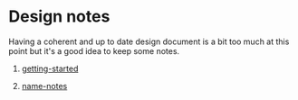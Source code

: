 Design notes
============

Having a coherent and up to date design document is a bit too much at this point
but it's a good idea to keep some notes.

1. [getting-started](./202409-001-getting-started.md)

2. [name-notes](./202409-naming.md)